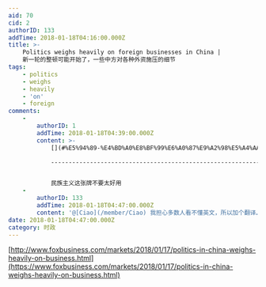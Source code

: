 ```yaml
---
aid: 70
cid: 2
authorID: 133
addTime: 2018-01-18T04:16:00.000Z
title: >-
    Politics weighs heavily on foreign businesses in China |
    新一轮的整顿可能开始了，一些中方对各种外资施压的细节
tags:
    - politics
    - weighs
    - heavily
    - 'on'
    - foreign
comments:
    -
        authorID: 1
        addTime: 2018-01-18T04:39:00.000Z
        content: >-
            [](#%E5%94%89-%E4%BD%A0%E8%BF%99%E6%A0%87%E9%A2%98%E5%A4%AA%E9%95%BF%E4%BA%86-%E6%A6%82%E6%8B%AC%E7%B2%BE%E7%AE%80%E4%B8%80%E4%B8%8B-%E7%84%B6%E5%90%8E%E6%8A%8A%E9%93%BE%E6%8E%A5%E5%92%8C%E8%A6%81%E7%82%B9%E6%94%BE%E5%9C%A8%E6%AD%A3%E6%96%87%E5%B0%B1%E5%A5%BD)唉，你这标题太长了，概括精简一下，然后把链接和要点放在正文就好。

            ----------------------------------------------------------------------------------------------------------------------------------------------------------------------------------------------------------------------------------------------------------------------------------------------------


            民族主义这张牌不要太好用
    -
        authorID: 133
        addTime: 2018-01-18T04:47:00.000Z
        content: '@[Ciao](/member/Ciao) 我担心多数人看不懂英文，所以加个翻译……'
date: 2018-01-18T04:47:00.000Z
category: 时政
---
```


[http://www.foxbusiness.com/markets/2018/01/17/politics-in-china-weighs-heavily-on-business.html](https://www.foxbusiness.com/markets/2018/01/17/politics-in-china-weighs-heavily-on-business.html)
